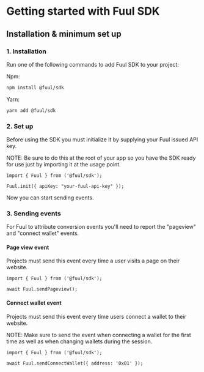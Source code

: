 # Getting started with Fuul SDK

## Installation & minimum set up

### 1. Installation

Run one of the following commands to add Fuul SDK to your project:

Npm:

```bash
npm install @fuul/sdk
```

Yarn:

```bash
yarn add @fuul/sdk
```

### 2. Set up

Before using the SDK you must initialize it by supplying your Fuul issued API key.

NOTE: Be sure to do this at the root of your app so you have the SDK ready for use just by importing it at the usage point.

```tsx
import { Fuul } from ('@fuul/sdk');

Fuul.init({ apiKey: "your-fuul-api-key" });
```

Now you can start sending events.

### 3. Sending events

For Fuul to attribute conversion events you'll need to report the "pageview" and "connect wallet" events.


#### Page view event

Projects must send this event every time a user visits a page on their website.

```tsx
import { Fuul } from ('@fuul/sdk');

await Fuul.sendPageview();
```


#### Connect wallet event

Projects must send this event every time users connect a wallet to their website. 

NOTE: Make sure to send the event when connecting a wallet for the first time as well as when changing wallets during the session.


```tsx
import { Fuul } from ('@fuul/sdk');

await Fuul.sendConnectWallet({ address: '0x01' });
```
